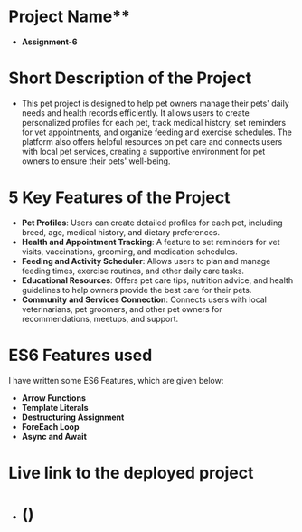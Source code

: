 # Project Name**
- **Assignment-6**

# Short Description of the Project
- This pet project is designed to help pet owners manage their pets' daily needs and health records efficiently. It allows users to create personalized profiles for each pet, track medical history, set reminders for vet appointments, and organize feeding and exercise schedules. The platform also offers helpful resources on pet care and connects users with local pet services, creating a supportive environment for pet owners to ensure their pets' well-being.

# 5 Key Features of the Project
- **Pet Profiles**: Users can create detailed profiles for each pet, including breed, age, medical history, and dietary preferences.
- **Health and Appointment Tracking**: A feature to set reminders for vet visits, vaccinations, grooming, and medication schedules.
- **Feeding and Activity Scheduler**: Allows users to plan and manage feeding times, exercise routines, and other daily care tasks.
- **Educational Resources**: Offers pet care tips, nutrition advice, and health guidelines to help owners provide the best care for their pets.
- **Community and Services Connection**: Connects users with local veterinarians, pet groomers, and other pet owners for recommendations, meetups, and support.

# **ES6 Features used**
I have written some ES6 Features, which are given below:

- **Arrow Functions**
- **Template Literals**
- **Destructuring Assignment** 
- **ForeEach Loop**
- **Async and Await**

# Live link to the deployed project
- # ()